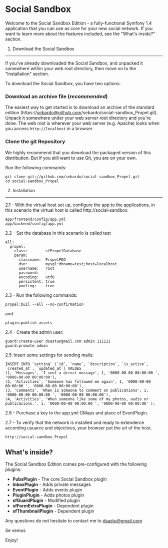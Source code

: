 Social Sandbox
========================

Welcome to the Social Sandbox Edition - a fully-functional Symfony 1.4
application that you can use as core for your new social network. If you want
to learn more about the features included, see the "What's inside?" section.

1) Download the Social Sandbox
--------------------------------

If you've already downloaded the Social Sandbox, and unpacked it somewhere
within your web root directory, then move on to the "Installation" section.

To download the Social Sandbox, you have two options:

### Download an archive file (*recommended*)

The easiest way to get started is to download an archive of the standard edition
(https://sebardo@github.com/sebardo/social-sandbox_Propel.git). Unpack it somewhere under your web server root
directory and you're done. The web root is wherever your web server (e.g. Apache)
looks when you access `http://localhost` in a browser.

### Clone the git Repository

We highly recommend that you download the packaged version of this distribution.
But if you still want to use Git, you are on your own.

Run the following commands:

    git clone git://github.com/sebardo/social-sandbox_Propel.git
    cd social-sandbox_Propel


2) Installation
---------------

2.1 - With the virtual host set up, configure the app to the applications, in this scenario the virtual host is called http://social-sandbox:
  
    app/frontend/config/app.yml
    app/backend/config/app.yml

2.2 - Set the database in this scenario is called test
    
    all:
      propel:
        class:        sfPropelDatabase
        param:
          classname:  PropelPDO
          dsn:        mysql:dbname=test;host=localhost
          username:   root
          password:   
          encoding:   utf8
          persistent: true
          pooling:    true
 
2.3 - Run the following commands:
    
    propel:buil --all --no-confirmation
 
and 
    
    plugin:publish-assets 

2.4 - Create the admin user:
    
    guard:create-user dsastu@gmail.com admin 111111
    guard:promote admin

2.5-Insert some settings for sending mails:

    INSERT INTO `setting` (`id`, `name`, `description`, `is_active`, `created_at`, `updated_at`) VALUES
    (1, 'Messages', 'I sent a direct message', 1, '0000-00-00 00:00:00 ', '0000-00-00 00:00:00'),
    (2, 'Activities', 'Someone has followed me again', 1, '0000-00-00 00:00:00 ', '0000-00-00 00:00:00'),
    (3, 'Comments', 'When is someone to comment on publications', 1, '0000-00-00 00:00:00 ', '0000-00-00 00:00:00'),
    (4, 'Activities', 'When someone like some of my photos, audio or publicacions.', 1, '0000-00-00 00:00:00 ', '0000-00-00 00:00:00' );

2.6 - Purchase a key to the app.yml GMaps and place of EventPlugin.

2.7 - To verify that the network is installed and ready to extenderce according usuarce and objectives, your browser put the url of the host.

    http://social-sandbox_Propel

What's inside?
---------------
The Social Sandbox Edition comes pre-configured with the following plugins:
	
* **PubsPlugin** - The core Social Sandbox plugin
* **InboxPlugin** - Adds private messages
* **EventPlugin** - Adds events plugin
* **PluginPlugin** - Adds photos plugin
* **sfGuardPlugin** - Modified plugin
* **sfFormExtraPlugin** - Dependent plugin
* **sfThumbnailPlugin** - Dependent plugin


Any questions do not hesitate to contact me to dsastu@gmail.com

Se vemos 

Enjoy!
